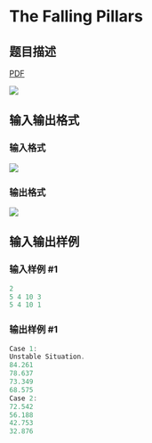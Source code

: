 # The Falling Pillars

## 题目描述

[problemUrl]: https://uva.onlinejudge.org/index.php?option=com_onlinejudge&Itemid=8&category=16&page=show_problem&problem=1419

[PDF](https://uva.onlinejudge.org/external/104/p10478.pdf)

![](https://cdn.luogu.com.cn/upload/vjudge_pic/UVA10478/091b458fb654f3e55270b8153270aaec686130c9.png)

## 输入输出格式

### 输入格式

![](https://cdn.luogu.com.cn/upload/vjudge_pic/UVA10478/8aa40adf4ce1096f1dea3083117d70e718ff5951.png)

### 输出格式

![](https://cdn.luogu.com.cn/upload/vjudge_pic/UVA10478/b475b3a8433c8607a48a7d2f61e02133cdac4d9a.png)

## 输入输出样例

### 输入样例 #1

```cpp
2
5 4 10 3
5 4 10 1
```


### 输出样例 #1

```cpp
Case 1:
Unstable Situation.
84.261
78.637
73.349
68.575
Case 2:
72.542
56.188
42.753
32.876
```


